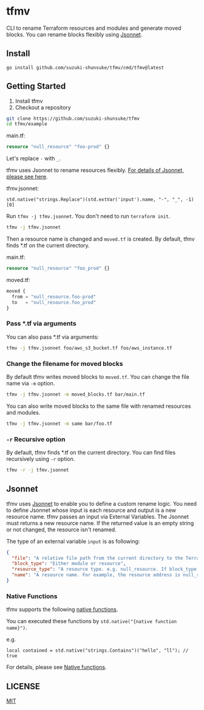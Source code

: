# tfmv

CLI to rename Terraform resources and modules and generate moved blocks.
You can rename blocks flexibly using [Jsonnet](https://jsonnet.org).

## Install

```
go install github.com/suzuki-shunsuke/tfmv/cmd/tfmv@latest
```

## Getting Started

1. Install tfmv
1. Checkout a repository

```sh
git clone https://github.com/suzuki-shunsuke/tfmv
cd tfmv/example
```

main.tf:

```tf
resource "null_resource" "foo-prod" {}
```

Let's replace `-` with `_`.

tfmv uses Jsonnet to rename resources flexibly.
[For details of Jsonnet, please see here](#jsonnet).

tfmv.jsonnet:

```jsonnet
std.native("strings.Replace")(std.extVar('input').name, "-", "_", -1)[0]
```

Run `tfmv -j tfmv.jsonnet`.
You don't need to run `terraform init`.

```sh
tfmv -j tfmv.jsonnet
```

Then a resource name is changed and `moved.tf` is created.
By default, tfmv finds *.tf on the current directory.

main.tf:

```tf
resource "null_resource" "foo_prod" {}
```

moved.tf:

```tf
moved {
  from = "null_resource.foo-prod"
  to   = "null_resource.foo_prod"
}
```

### Pass *.tf via arguments

You can also pass *.tf via arguments:

```sh
tfmv -j tfmv.jsonnet foo/aws_s3_bucket.tf foo/aws_instance.tf
```

### Change the filename for moved blocks

By default tfmv writes moved blocks to `moved.tf`.
You can change the file name via `-m` option.

```sh
tfmv -j tfmv.jsonnet -m moved_blocks.tf bar/main.tf
```

You can also write moved blocks to the same file with renamed resources and modules.

```sh
tfmv -j tfmv.jsonnet -m same bar/foo.tf
```

### `-r` Recursive option

By default, tfmv finds *.tf on the current directory.
You can find files recursively using `-r` option.

```sh
tfmv -r -j tfmv.jsonnet
```

## Jsonnet

tfmv uses [Jsonnet](https://jsonnet.org) to enable you to define a custom rename logic.
You need to define Jsonnet whose input is each resource and output is a new resource name.
tfmv passes an input via External Variables.
The Jsonnet must returns a new resource name.
If the returned value is an empty string or not changed, the resource isn't renamed.

The type of an external variable `input` is as following:

```json
{
  "file": "A relative file path from the current directory to the Terraform configuration file",
  "block_type": "Either module or resource",
  "resource_type": "A resource type. e.g. null_resource. If block_type is module, resource_type is empty",
  "name": "A resource name. For example, the resource address is null_resource.foo, the name is foo."
}
```

### Native Functions

tfmv supports the following [native functions](https://pkg.go.dev/github.com/google/go-jsonnet#NativeFunction).

You can executed these functions by `std.native("{native function name}")`.

e.g.

```jsonnet
local contained = std.native("strings.Contains")("hello", "ll"); // true
```

For details, please see [Native functions](docs/native-function.md).

## LICENSE

[MIT](LICENSE)
